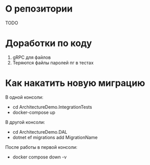 # О репозитории

TODO

# Доработки по коду

1. gRPC для файлов
2. Теряются файлы паролей пг в тестах

# Как накатить новую миграцию

В одной консоли:

- cd ArchitectureDemo.IntegrationTests
- docker-compose up

В другой консоли:

- cd ArchitectureDemo.DAL
- dotnet ef migrations add MigrationName

После работы в первой консоли:

- docker compose down -v
